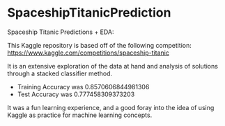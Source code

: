 # SpaceshipTitanicPrediction
Spaceship Titanic Predictions + EDA:

This Kaggle repository is based off of the following competition:
https://www.kaggle.com/competitions/spaceship-titanic

It is an extensive exploration of the data at hand and analysis of solutions through a stacked classifier method.
- Training Accuracy was 0.8570606844981306
- Test Accuracy was 0.777458309373203

It was a fun learning experience, and a good foray into the idea of using Kaggle as practice for machine learning concepts.
